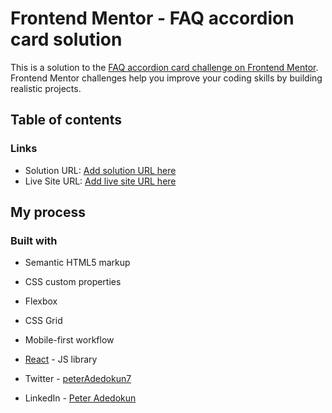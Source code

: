 # Frontend Mentor - FAQ accordion card solution

This is a solution to the [FAQ accordion card challenge on Frontend Mentor](https://www.frontendmentor.io/challenges/faq-accordion-card-XlyjD0Oam). Frontend Mentor challenges help you improve your coding skills by building realistic projects. 

## Table of contents

### Links

- Solution URL: [Add solution URL here](https://your-solution-url.com)
- Live Site URL: [Add live site URL here](https://accordionnnnnnn.netlify.app/)

## My process

### Built with

- Semantic HTML5 markup
- CSS custom properties
- Flexbox
- CSS Grid
- Mobile-first workflow
- [React](https://reactjs.org/) - JS library






- Twitter - [peterAdedokun7](https://www.twitter.com/yourusername)
- LinkedIn - [Peter Adedokun](https://www.linkedin.com/in/peter-adedokun-111966231/)

